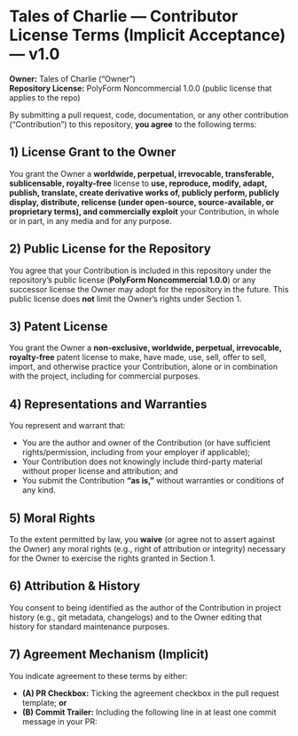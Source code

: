 # Tales of Charlie — Contributor License Terms (Implicit Acceptance) — v1.0

**Owner:** Tales of Charlie (“Owner”)  
**Repository License:** PolyForm Noncommercial 1.0.0 (public license that applies to the repo)

By submitting a pull request, code, documentation, or any other contribution (“Contribution”) to this repository, **you agree** to the following terms:

## 1) License Grant to the Owner
You grant the Owner a **worldwide, perpetual, irrevocable, transferable, sublicensable, royalty-free** license to **use, reproduce, modify, adapt, publish, translate, create derivative works of, publicly perform, publicly display, distribute, relicense (under open-source, source-available, or proprietary terms), and commercially exploit** your Contribution, in whole or in part, in any media and for any purpose.

## 2) Public License for the Repository
You agree that your Contribution is included in this repository under the repository’s public license (**PolyForm Noncommercial 1.0.0**) or any successor license the Owner may adopt for the repository in the future. This public license does **not** limit the Owner’s rights under Section 1.

## 3) Patent License
You grant the Owner a **non-exclusive, worldwide, perpetual, irrevocable, royalty-free** patent license to make, have made, use, sell, offer to sell, import, and otherwise practice your Contribution, alone or in combination with the project, including for commercial purposes.

## 4) Representations and Warranties
You represent and warrant that:
- You are the author and owner of the Contribution (or have sufficient rights/permission, including from your employer if applicable);  
- Your Contribution does not knowingly include third-party material without proper license and attribution; and  
- You submit the Contribution **“as is,”** without warranties or conditions of any kind.

## 5) Moral Rights
To the extent permitted by law, you **waive** (or agree not to assert against the Owner) any moral rights (e.g., right of attribution or integrity) necessary for the Owner to exercise the rights granted in Section 1.

## 6) Attribution & History
You consent to being identified as the author of the Contribution in project history (e.g., git metadata, changelogs) and to the Owner editing that history for standard maintenance purposes.

## 7) Agreement Mechanism (Implicit)
You indicate agreement to these terms by either:
- **(A) PR Checkbox:** Ticking the agreement checkbox in the pull request template; **or**
- **(B) Commit Trailer:** Including the following line in at least one commit message in your PR:

